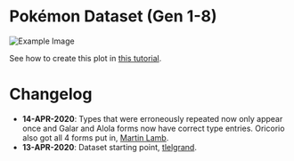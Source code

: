 # Pokémon Dataset (Gen 1-8)

![Example Image](example.gif)

See how to create this plot in [this tutorial](https://shahinrostami.com/posts/statistics/data-is-beautiful/co-occurrence-of-pokemon-types-gen-8-with-chord-diagrams/).

# Changelog

- **14-APR-2020**: Types that were erroneously repeated now only appear once and Galar and Alola forms now have correct type entries. Oricorio also got all 4 forms put in, [Martin Lamb](#).
- **13-APR-2020**: Dataset starting point, [tlelgrand](https://www.kaggle.com/tlegrand/pokemon-with-stats-generation-8).
